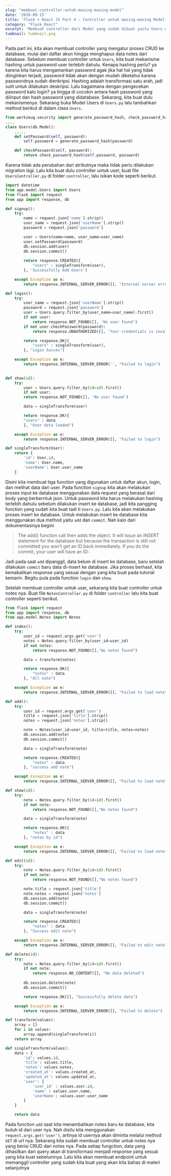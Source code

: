 ```yaml
---
slug: "membuat-controller-untuk-masing-masing-model"
date: '2020-09-15'
title: 'Flask + React JS Part 4 : Controller untuk masing-masing Model'
category: "Flask_React"
excerpt: 'Membuat controller dari Model yang sudah dibuat yaitu Users dan Notes yang berisi beberapa proses CRUD untuk masing masing Model'
tumbnail: tumbnail.png
---
```


Pada part ini, kita akan membuat controller yang mengatur proses CRUD ke database, mulai dari daftar akun hingga menghapus data notes dari database. Sebelum membuat controller untuk `Users`, kita buat mekanisme hashing untuk password user terlebih dahulu. Kenapa hashing perlu? ya karena kita  harus mengamankan password agak jika hal hal yang tidak diinginkan terjadi, password tidak akan dengan mudah diketahui karena passwordnya sudah dienkripsi. Hashing adalah transformasi satu arah, jadi sulit untuk dilakukan deskripsi. Lalu bagaimana dengan pengecekan password kalo login? ya tingga di  cocokin antara hash password yang diiinput dan hash password yang didatabase. Sekarang, kita buat dulu mekanismenya. Sekarang buka Model Users di `Users.py` lalu tambahkan method berikut di dalam class `Users.`

```python
from werkzeug.security import generate_password_hash, check_password_hash
....
class Users(db.Model):
    .....
    def setPassword(self, password):
        self.password = generate_password_hash(password)

    def checkPassword(self, password):
        return check_password_hash(self.password, password)
```

Karena tidak ada perubahan dari atributnya maka tidak perlu dilakukan migration lagi. Lalu kita buat dulu controller untuk user, buat file `UsersController.py` di folder `controller`, lalu isikan kode seperti berikut.

```python
import datetime
from app.model.Users import Users
from flask import request
from app import response, db

def signup():
    try:
        name = request.json['name'].strip()
        user_name = request.json['userName'].strip()
        password = request.json['password']

        user = Users(name=name, user_name=user_name)
        user.setPassword(password)
        db.session.add(user)
        db.session.commit()
        
        return response.CREATED({
            "users" : singleTransform(user),
        }, 'Successfully Add Users')

    except Exception as e:
        return response.INTERNAL_SERVER_ERROR([], "Internal server error")

def login():
    try:
        user_name = request.json['userName'].strip()
        password = request.json['password']
        user = Users.query.filter_by(user_name=user_name).first()
        if not user:
            return response.NOT_FOUND([], 'No user found')
        if not user.checkPassword(password):
            return response.UNAUTHORIZED([], 'Your credentials is invalid') 

        return response.OK({
            "users" : singleTransform(user),
        }, "Login Succes")

    except Exception as e:
        return response.INTERNAL_SERVER_ERROR('', "Failed to login")
        

def show(id):
    try:
        user = Users.query.filter_by(id=id).first()
        if not user:
	    return response.NOT_FOUND([], 'No user found')

        data = singleTransform(user)

        return response.OK({
	    "users" : data
        }, "User data loaded")

    except Exception as e:
        return response.INTERNAL_SERVER_ERROR([], "Failed to login")

def singleTransform(User):
    return {
        'id': User.id,
        'name': User.name,
        'userName': User.user_name
    }
```

Disini kita membuat tiga function yang digunakan untuk daftar akun, login, dan melihat data dari user. Pada function `signup` kita akan melakukan proses input ke database menggunakan data request yang berasal dari body yang berberntuk json. Untuk password kita harus melakukan hashing terlebih dahulu sebelum dilakukan insert ke database, jadi kita pangging function yang sudah kita buat tadi ti `Users.py`. Lalu kita akan melakukan proses insert ke database. Untuk melakukan insert ke database kita menggunakan dua method yaitu `add` dan `commit`. Nah kalo dari dokumentasinya begini

> The add() function call then adds the object. It will issue an INSERT statement for the database but because the transaction is still not committed you won’t get an ID back immediately. If you do the commit, your user will have an ID:

Jadi pada saat `add` dipanggil, data belum di insert ke database, baru setelah dilakukan `commit` baru data di-insert ke database. Jika proses berhasil, kita kemabalikan response yang sesuai dengan yang kita buat pada tutorial kemarin. Begitu pula pada function `login` dan `show`.

Setelah membuat controller untuk user, sekarang kita buat controller untuk notes nya. Buat file `NotesController.py` di folder `controller` lalu kita buat controller seperti berikut.

```python
from flask import request
from app import response, db
from app.model.Notes import Notes

def index():
    try:
        user_id = request.args.get('user')
        notes = Notes.query.filter_by(user_id=user_id)
        if not notes:
            return response.NOT_FOUND([],"No notes found")

        data = transform(notes)

        return response.OK({
            "notes" : data
        }, "All note")

    except Exception as e:
        return response.INTERNAL_SERVER_ERROR([], "Failed to load note")

def add():
    try:
        user_id = request.args.get('user')
        title = request.json['title'].strip()
        notes = request.json['notes'].strip()

        note = Notes(user_id=user_id, title=title, notes=notes)
        db.session.add(note)
        db.session.commit()

        data = singleTransform(note)

        return response.CREATED({
            "notes" : data
        }, "success add note")

    except Exception as e:
        return response.INTERNAL_SERVER_ERROR([], "Failed to load note")

def show(id):
    try:
        note = Notes.query.filter_by(id=id).first()
        if not note:
            return response.NOT_FOUND([],"No notes found")

        data = singleTransform(note)

        return response.OK({
            "notes" : data
        }, "notes by id")

    except Exception as e:
        return response.INTERNAL_SERVER_ERROR([], "Failed to load note")

def edit(id):
    try:
        note = Notes.query.filter_by(id=id).first()
        if not note:
            return response.NOT_FOUND([],"No notes found")

        note.title = request.json['title']
        note.notes = request.json['notes']
        db.session.add(note)
        db.session.commit()

        data = singleTransform(note)

        return response.CREATED({
            "notes" : data
        }, "Success edit note")

    except Exception as e:
        return response.INTERNAL_SERVER_ERROR([], "Failed to edit note")

def delete(id):
    try:
        note = Notes.query.filter_by(id=id).first()
        if not note:
            return response.NO_CONTENT([], "No data deleted")
        
        db.session.delete(note)
        db.session.commit()

        return response.OK([], "Successfully delete data")

    except Exception as e:
        return response.INTERNAL_SERVER_ERROR([], "Failed to delete")

def transform(values):
    array = []
    for i in values:
        array.append(singleTransform(i))
    return array

def singleTransform(values):
    data = {
        'id': values.id,
        'title': values.title,
        'notes': values.notes,
        'created_at': values.created_at,
        'updated_at': values.updated_at,
        'user': {
            'user_id' : values.user.id,
            'name' : values.user.name,
            'userName': values.user.user_name
        }
    }

    return data
```

Pada function `add` saat kita menambahkan notes baru ke database, kita butuh id dari user nya. Nah disitu kita menggunakan `request.args.get('user')`, artinya id usernya akan diminta melalui method `GET` di url nya. Sekarang kita sudah membuat controller untuk notes nya yang berisi CRUD dari notes nya. Pada setiap fungction, data yang dihasilkan dari query akan di transformasi menjadi response yang sesuai yang kita buat sebelumnya. Lalu kita akan membuat endpoint untuk memanggil controller yang sudah kita buat yang akan kita bahas di materi selanjutnya